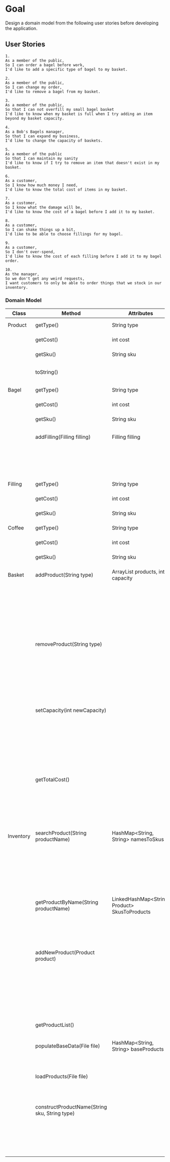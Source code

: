# Goal
Design a domain model from the following user stories before developing the application.

## User Stories
```
1.
As a member of the public,
So I can order a bagel before work,
I'd like to add a specific type of bagel to my basket.
```
```
2.
As a member of the public,
So I can change my order,
I'd like to remove a bagel from my basket.
```
```
3.
As a member of the public,
So that I can not overfill my small bagel basket
I'd like to know when my basket is full when I try adding an item beyond my basket capacity.
```
```
4.
As a Bob's Bagels manager,
So that I can expand my business,
I’d like to change the capacity of baskets.
```
```
5.
As a member of the public
So that I can maintain my sanity
I'd like to know if I try to remove an item that doesn't exist in my basket.
```
```
6.
As a customer,
So I know how much money I need,
I'd like to know the total cost of items in my basket.
```
```
7.
As a customer,
So I know what the damage will be,
I'd like to know the cost of a bagel before I add it to my basket.
```
```
8.
As a customer,
So I can shake things up a bit,
I'd like to be able to choose fillings for my bagel.
```
```
9.
As a customer,
So I don't over-spend,
I'd like to know the cost of each filling before I add it to my bagel order.
```
```
10.
As the manager,
So we don't get any weird requests,
I want customers to only be able to order things that we stock in our inventory.
```

### Domain Model

| Class     | Method                                        | Attributes                                    | Scenario                                           | Outcome                          |
|-----------|-----------------------------------------------|-----------------------------------------------|----------------------------------------------------|----------------------------------|
| Product   | getType()                                     | String type                                   | Get the product type                               | String                           |
|           | getCost()                                     | int cost                                      | Get the product cost                               | int                              |   
|           | getSku()                                      | String sku                                    | Get the product sku                                | String                           |
|           | toString()                                    |                                               | Get string representation of product               | String                           |
| Bagel     | getType()                                     | String type                                   | 7. Get the bagel type                              | String                           |
|           | getCost()                                     | int cost                                      | Get the bagel cost                                 | int                              |
|           | getSku()                                      | String sku                                    | Get the bagel sku                                  | String                           |
|           | addFilling(Filling filling)                   | Filling filling                               | 8. Choose filling for my bagel:                    |                                  |
|           |                                               |                                               | - If filling does not exist                        | True                             |
|           |                                               |                                               | - If filling exists                                | False                            |
| Filling   | getType()                                     | String type                                   | Get the filling type                               | String                           |
|           | getCost()                                     | int cost                                      | 9. Get the filling cost                            | int                              |
|           | getSku()                                      | String sku                                    | Get the filling sku                                | String                           |
| Coffee    | getType()                                     | String type                                   | Get the coffee type                                | String                           |
|           | getCost()                                     | int cost                                      | Get the coffee cost                                | int                              |
|           | getSku()                                      | String sku                                    | Get the coffee sku                                 | String                           |
| Basket    | addProduct(String type)                       | ArrayList<Product> products, int capacity     | 1,3. Add product to basket:                        |                                  |
|           |                                               |                                               | - If capacity not max                              | True, Add product to basket      |
|           |                                               |                                               | - If capacity is max                               | False, Print Message             |
|           | removeProduct(String type)                    |                                               | 2,5. Remove product from basket:                   |                                  |
|           |                                               |                                               | - If product exists                                | True, Product removed            |
|           |                                               |                                               | - If product doesn't exist                         | False, Print Message             |
|           | setCapacity(int newCapacity)                  |                                               | 4. Expand business -> bigger capacity:             |                                  |
|           |                                               |                                               | - If newCapacity > oldCapacity                     | True, Capacity changes           |
|           |                                               |                                               | - Otherwise                                        | False, Print Message             |
|           | getTotalCost()                                |                                               | 6. Find the cost of products in basket:            |                                  |
|           |                                               |                                               | - If basket is empty:                              | 0, Print Message                 |
|           |                                               |                                               | - If basket is not empty                           | int                              |
| Inventory | searchProduct(String productName)             | HashMap<String, String> namesToSkus           | Look for product in the shop inventory:            |                                  |
|           |                                               |                                               | - If product in inventory                          | String (which is the SKU)        |
|           |                                               |                                               | - If product not in inventory                      | null                             |
|           | getProductByName(String productName)          | LinkedHashMap<String, Product> SkusToProducts | Get product from the shop inventory: (uses search) |                                  |
|           |                                               |                                               | - If SKU exists                                    | Product                          |
|           |                                               |                                               | - If SKU does not exist                            | null                             |
|           | addNewProduct(Product product)                |                                               | Add product to inventory:                          |                                  |
|           |                                               |                                               | - If product already exists / sku format error     | False,                           |
|           |                                               |                                               | - Otherwise                                        | True, Product added to inventory |
|           | getProductList()                              |                                               | Get a list of all the products                     | String                           |
|           | populateBaseData(File file)                   | HashMap<String, String> baseProducts          | Load base skus of products from a file             | No Return Value                  |
|           | loadProducts(File file)                       |                                               | Read products from file and add them to inventory  | No Return Value                  |
|           | constructProductName(String sku, String type) |                                               | Create a product name based on base skus + type:   |                                  |
|           |                                               |                                               | - If sku format has error                          | null                             |
|           |                                               |                                               | - Otherwise                                        | String                           |

